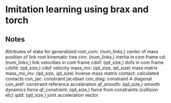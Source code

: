 # Imitation learning using brax and torch

## Notes

Attributes of state for generalized
    root_com: (num_links,) center of mass position of link root kinematic tree
    cinr: (num_links,) inertia in com frame
    cd: (num_links,) link velocities in com frame
    cdof: (qd_size,) dofs in com frame
    cdofd: (qd_size,) cdof velocity
    mass_mx: (qd_size, qd_size) mass matrix
    mass_mx_inv: (qd_size, qd_size) inverse mass matrix
    contact: calculated contacts
    con_jac: constraint jacobian
    con_diag: constraint A diagonal
    con_aref: constraint reference acceleration
    qf_smooth: (qd_size,) smooth dynamics force
    qf_constraint: (qd_size,) force from constraints (collision etc)
    qdd: (qd_size,) joint acceleration vector